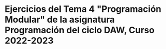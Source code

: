 # Ejercicios del Tema 4 "Programación Modular" de la asignatura Programación del ciclo DAW, Curso 2022-2023
